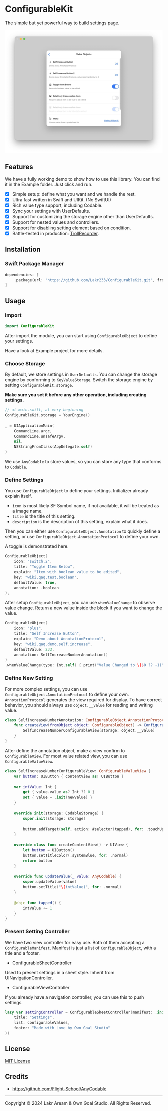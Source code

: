 # ConfigurableKit

The simple but yet powerful way to build settings page.

![Preview](./Resources/Preview.png)

## Features

We have a fully working demo to show how to use this library. You can find it in the Example folder. Just click and run.

- [x] Simple setup: define what you want and we handle the rest.
- [x] Ultra fast written in Swift and UIKit. (No SwiftUI)
- [x] Rich value type support, including Codable.
- [x] Sync your settings with UserDefaults.
- [x] Support for customizing the storage engine other than UserDefaults.
- [x] Support for nested values and controllers.
- [x] Support for disabling setting element based on condition.
- [x] Battle-tested in production: [TrollRecorder](https://github.com/Lessica/TrollRecorder).

## Installation

### Swift Package Manager

```swift
dependencies: [
    .package(url: "https://github.com/Lakr233/ConfigurableKit.git", from: "1.1.0")
]
```

## Usage

### import

```swift
import ConfigurableKit
```

After import the module, you can start using `ConfigurableObject` to define your settings.

Have a look at Example project for more details.

### Choose Storage

By default, we store settings in `UserDefaults`. You can change the storage engine by conforming to `KeyValueStorage`. Switch the storage engine by setting `ConfigurableKit.storage`.

**Make sure you set it before any other operation, including creating settings.**

```swift
// at main.swift, at very beginning
ConfigurableKit.storage = YourEngine()

_ = UIApplicationMain(
    CommandLine.argc,
    CommandLine.unsafeArgv,
    nil,
    NSStringFromClass(AppDelegate.self)
)
```

We use `AnyCodable` to store values, so you can store any type that conforms to `Codable`.

### Define Settings

You use `ConfigurableObject` to define your settings. Initializer already explain itself.

- `icon` is most likely SF Symbol name, if not available, it will be treated as a image name.
- `title` is the title of this setting.
- `description` is the description of this setting, explain what it does.

Then you can either use `ConfigurableObject.Annotation` to quickly define a setting, or use `ConfigurableObject.AnnotationProtocol` to define your own.

A toggle is demonstrated here.

```swift
ConfigurableObject(
    icon: "switch.2",
    title: "Toggle Item Below",
    explain: "Item with boolean value to be edited",
    key: "wiki.qaq.test.boolean",
    defaultValue: true,
    annotation: .boolean
),
```

After setup `ConfigurableObject`, you can use `whenValueChange` to observe value change. Return a new value inside the block if you want to change the value.

```swift
ConfigurableObject(
    icon: "plus",
    title: "Self Increase Button",
    explain: "Demo about AnnotationProtocol",
    key: "wiki.qaq.demo.self.increase",
    defaultValue: 233,
    annotation: SelfIncreaseNumberAnnotation()
)
.whenValueChange(type: Int.self) { print("Value Changed to \($0 ?? -1)") },
```

### Define New Setting

For more complex settings, you can use `ConfigurableObject.AnnotationProtocol` to define your own. `AnnotationProtocol` generates the view required for display. To have correct behavior, you should always use `object.__value` for reading and writing value.

```swift
class SelfIncreaseNumberAnnotation: ConfigurableObject.AnnotationProtocol {
    func createView(fromObject object: ConfigurableObject) -> ConfigurableView {
        SelfIncreaseNumberConfigurableView(storage: object.__value)
    }
}
```

After define the annotation object, make a view confirm to `ConfigurableView`. For most value related view, you can use `ConfigurableValueView`.

```swift
class SelfIncreaseNumberConfigurableView: ConfigurableValueView {
    var button: UIButton { contentView as! UIButton }

    var intValue: Int {
        get { value.value as? Int ?? 0 }
        set { value = .init(newValue) }
    }

    override init(storage: CodableStorage) {
        super.init(storage: storage)

        button.addTarget(self, action: #selector(tapped), for: .touchUpInside)
    }

    override class func createContentView() -> UIView {
        let button = UIButton()
        button.setTitleColor(.systemBlue, for: .normal)
        return button
    }

    override func updateValue(_ value: AnyCodable) {
        super.updateValue(value)
        button.setTitle("\(intValue)", for: .normal)
    }

    @objc func tapped() {
        intValue += 1
    }
}
```

### Present Setting Controller

We have two view controller for easy use. Both of them accepting a `ConfigurableManifest`. Manifest is just a list of `ConfigurableObject`, with a title and a footer.

- ConfigurableSheetController

Used to present settings in a sheet style. Inherit from UINavigationController.

- ConfigurableViewController

If you already have a navigation controller, you can use this to push settings.

```swift
lazy var settingController = ConfigurableSheetController(manifest: .init(
    title: "Settings",
    list: configurableValues,
    footer: "Made with Love by Own Goal Studio"
))
```

## License

[MIT License](./LICENSE)

## Credits

- https://github.com/Flight-School/AnyCodable

---

Copyright © 2024 Lakr Aream & Own Goal Studio. All Rights Reserved.
